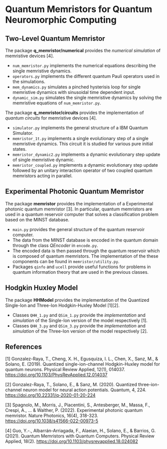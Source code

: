 # Quantum Memristors for Quantum Neuromorphic Computing

## Two-Level Quantum Memristor

The package **q_memristor/numerical** provides the *numerical simulation* of memristive devices [4].

- `num_memristor.py` implements the numerical equations describing the single memristive dynamics. 
- `operators.py` implements the different quantum Pauli operators used in the simulations.
- `mem_dynamics.py` simulates a pinched hysterisis loop for single memristive dynamics with sinusoidal time dependent input.
- `dynamic_sim.py` simulates the single memristive dynamics by solving the memristive equations of `num_memristor.py`.

The package **q_memristor/circuits** provides the implementation of *quantum circuits* for memristive devices [4].

- `simulator.py` implements the general structure of a IBM Quantum Simulator.
- `memristor_1t.py` implements a single evolutionary step of a single memristive dynamics. This circuit it is studied for various pure initial states.
- `memristor_dynamic2.py` implements a dynamic evolutionary step update of single memristive dynamic.
- `memristor_coupled.py` implements a dynamic evolutionary step update followed by an unitary interaction operator of two coupled quantum memristors acting in parallel.


## Experimental Photonic Quantum Memristor

The package **memristor** provides the implementation of a Experimental photonic quantum memristor [3]. 
In particular, quantum memristors are used in a quantum reservoir computer that solves a classification problem based on the MINST database.

- `main.py` provides the general structure of the quantum reservoir computer.
- The data from the MINST database is encoded in the quantum domain through the class *QEncoder* in `encode.py`. 
- The encoded data is then passed through the quantum reservoir which is composed of quantum memristors. The implementation of the these components can be found in `memristor/utility.py`. 
- Packages `qinfo` and `ucell` provide useful functions for problems in quantum information theory that are used in the previous classes.


## Hodgkin Huxley Model

The package **HHModel** provides the implementation of the Quantized Single-Ion and Three-Ion Hodgkin-Huxley Model [1][2].

- Classes `QHH_1.py` and `QSim_1.py` provide the *implementation* and *simulation* of the Single-Ion version of the model respectively [1].
- Classes `QHH_3.py` and `QSim_3.py` provide the *implementation* and *simulation* of the Three-Ion version of the model respectively [2]. 

## References 

[1] Gonzalez-Raya, T., Cheng, X. H., Egusquiza, I. L., Chen, X., Sanz, M., & Solano, E. (2019). Quantized single-ion-channel Hodgkin-Huxley model for quantum neurons. Physical Review Applied, 12(1), 014037. https://doi.org/10.1103/PhysRevApplied.12.014037

[2] Gonzalez-Raya, T., Solano, E., & Sanz, M. (2020). Quantized three-ion-channel neuron model for neural action potentials. Quantum, 4, 224. https://doi.org/10.22331/q-2020-01-20-224

[3] Spagnolo, M., Morris, J., Piacentini, S., Antesberger, M., Massa, F., Crespi, A., ... & Walther, P. (2022). Experimental photonic quantum memristor. Nature Photonics, 16(4), 318-323. https://doi.org/10.1038/s41566-022-00973-5

[4] Guo, Y.-., Albarrán-Arriagada, F., Alaeian, H., Solano, E., & Barrios, G. (2021). Quantum Memristors with Quantum Computers. Physical Review Applied, 18(2). https://doi.org/10.1103/physrevapplied.18.024082
